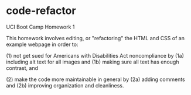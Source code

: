 # code-refactor
UCI Boot Camp Homework 1

This homework involves editing, or "refactoring" the HTML and CSS of an example webpage in order to:
  
  (1) not get sued for Americans with Disabilities Act noncompliance by
      (1a) including alt text for all images and 
      (1b) making sure all text has enough contrast, and
      
  (2) make the code more maintainable in general by
      (2a) adding comments and 
      (2b) improving organization and cleanliness.
